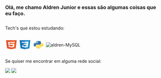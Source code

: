 ### Olá, me chamo Aldren Junior e essas são algumas coisas que eu faço. 

##
Tech's que estou estudando: </p>
<div style="display: inline_block"><br>
  <img align="center" alt="aldren-HTML" height="30" width="40" src="https://raw.githubusercontent.com/devicons/devicon/master/icons/html5/html5-original.svg">
  <img align="center" alt="aldren-CSS" height="30" width="40" src="https://raw.githubusercontent.com/devicons/devicon/master/icons/css3/css3-original.svg">
  <img align="center" alt="aldren-Python" height="30" width="40" src="https://raw.githubusercontent.com/devicons/devicon/master/icons/python/python-original.svg">
  <img align="center" alt="aldren-MySQL" height="30" width="40"src="https://cdn.jsdelivr.net/gh/devicons/devicon/icons/mysql/mysql-original-wordmark.svg">
</div>

##
Se quiser me encontrar em alguma rede social: </p>
<a href="aldren.junior@outlook.com" target="_blank"><img src="https://img.shields.io/badge/Microsoft_Outlook-0078D4?style=for-the-badge&logo=microsoft-outlook&logoColor=white" target="_blank"></a>
<a href="https://www.linkedin.com/in/aldren-junior/" target="_blank"><img src="https://img.shields.io/badge/-LinkedIn-%230077B5?style=for-the-badge&logo=linkedin&logoColor=white" target="_blank"></a>
